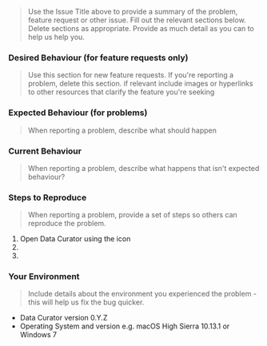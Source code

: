 > Use the Issue Title above to provide a summary of the problem, feature request or other issue.
> Fill out the relevant sections below. Delete sections as appropriate.
> Provide as much detail as you can to help us help you.

### Desired Behaviour (for feature requests only)
> Use this section for new feature requests. If you're reporting a problem, delete this section.
> if relevant include images or hyperlinks to other resources that clarify the feature you're seeking

### Expected Behaviour (for problems)
> When reporting a problem, describe what should happen

### Current Behaviour
> When reporting a problem, describe what happens that isn't expected behaviour?

### Steps to Reproduce
> When reporting a problem, provide a set of steps so others can reproduce the problem.

1. Open Data Curator using the icon
2.
3.

### Your Environment
> Include details about the environment you experienced the problem - this will help us fix the bug quicker.

* Data Curator version 0.Y.Z
* Operating System and version e.g. macOS High Sierra 10.13.1 or Windows 7
